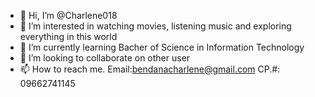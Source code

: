 - 👋 Hi, I’m @Charlene018
- 👀 I’m interested in watching movies, listening music and exploring everything in this world
- 🌱 I’m currently learning Bacher of Science in Information Technology
- 💞️ I’m looking to collaborate on other user
- 📫 How to reach me. Email:bendanacharlene@gmail.com CP.#:
09662741145
<!---
Charlene018/Charlene Bendaña is a ✨ special ✨ repository because its `README.md` (this file) appears on your GitHub profile.
You can click the Preview link to take a look at your changes.
--->
